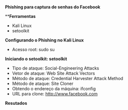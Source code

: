 **Phishing para captura de senhas do Facebook**

****Ferramentas**
* Kali Linux
* setoolkit

**Configurando o Phishing no Kali Linux**
* Acesso root: sudo su

**Iniciando o setoolkit: setoolkit**

* Tipo de ataque: Social-Engineering Attacks
* Vetor de ataque: Web Site Attack Vectors
* Método de ataque: Credential Harvester Attack Method 
* Método de ataque: Site Cloner
* Obtendo o endereço da máquina: ifconfig
* URL para clone: http://www.facebook.com

**Resutados**
